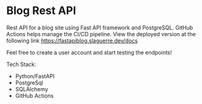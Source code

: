 # Blog Rest API

<!-- ![screenshot](/views/assets/screenshot.png) -->

Rest API for a blog site using Fast API framework and PostgreSQL. GitHub Actions helps manage the CI/CD pipeline. View the deployed version at the following link https://fastapiblog.slaguerre.dev/docs

Feel free to create a user account and start testing the endpoints!

Tech Stack:

- Python/FastAPI
- PostgreSql
- SQLAlchemy
- GitHub Actions
